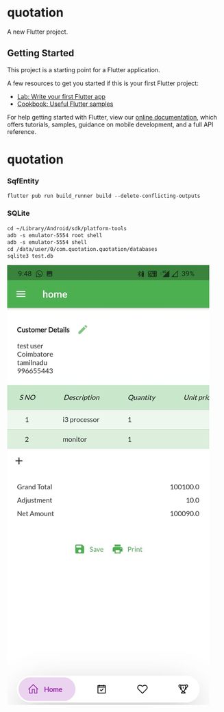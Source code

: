 # quotation

A new Flutter project.

## Getting Started

This project is a starting point for a Flutter application.

A few resources to get you started if this is your first Flutter project:

- [Lab: Write your first Flutter app](https://flutter.dev/docs/get-started/codelab)
- [Cookbook: Useful Flutter samples](https://flutter.dev/docs/cookbook)

For help getting started with Flutter, view our
[online documentation](https://flutter.dev/docs), which offers tutorials,
samples, guidance on mobile development, and a full API reference.
# quotation

### SqfEntity
``` 
flutter pub run build_runner build --delete-conflicting-outputs
```

### SQLite

```
cd ~/Library/Android/sdk/platform-tools
adb -s emulator-5554 root shell
adb -s emulator-5554 shell
cd /data/user/0/com.quotation.quotation/databases
sqlite3 test.db
```

![Alt text](samples/main.jpeg?raw=true "Title")
